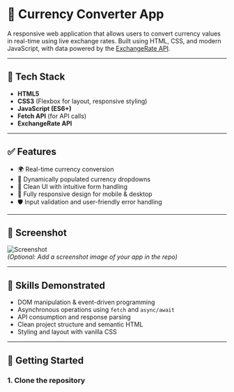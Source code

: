 # 💱 Currency Converter App

A responsive web application that allows users to convert currency values in real-time using live exchange rates. Built using HTML, CSS, and modern JavaScript, with data powered by the [ExchangeRate API](https://www.exchangerate-api.com/).

---

## 🔧 Tech Stack

- **HTML5**
- **CSS3** (Flexbox for layout, responsive styling)
- **JavaScript (ES6+)**
- **Fetch API** (for API calls)
- **ExchangeRate API**

---

## ✅ Features

- 🌍 Real-time currency conversion
- 🔄 Dynamically populated currency dropdowns
- 🧮 Clean UI with intuitive form handling
- 📱 Fully responsive design for mobile & desktop
- 🛡 Input validation and user-friendly error handling

---

## 📸 Screenshot

![Screenshot](screenshot(128).png)  
_(Optional: Add a screenshot image of your app in the repo)_

---

## 🧠 Skills Demonstrated

- DOM manipulation & event-driven programming
- Asynchronous operations using `fetch` and `async/await`
- API consumption and response parsing
- Clean project structure and semantic HTML
- Styling and layout with vanilla CSS

---

## 🚀 Getting Started

### 1. Clone the repository
```bash
